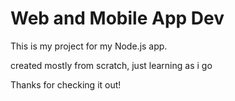 # Web and Mobile App Dev
 
This is my project for my Node.js app.

created mostly from scratch, just learning as i go

Thanks for checking it out!
